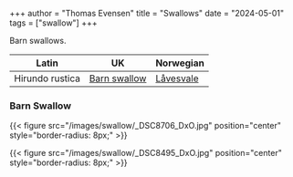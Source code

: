 +++
author = "Thomas Evensen"
title = "Swallows"
date = "2024-05-01"
tags = ["swallow"]
+++

Barn swallows.

| Latin      | UK | Norwegian |
| --------- |  --------- |    --------- |
| Hirundo rustica | [Barn swallow](https://en.wikipedia.org/wiki/Barn_swallow) |  [Låvesvale](https://no.wikipedia.org/wiki/Låvesvale) |

### Barn Swallow

{{< figure src="/images/swallow/_DSC8706_DxO.jpg" position="center" style="border-radius: 8px;" >}}

{{< figure src="/images/swallow/_DSC8495_DxO.jpg" position="center" style="border-radius: 8px;" >}}
